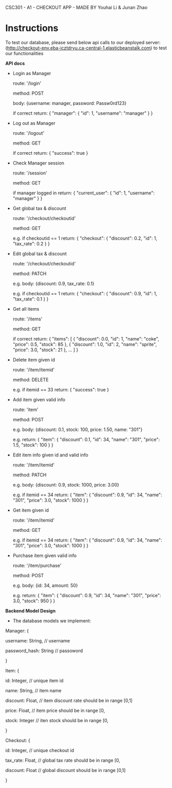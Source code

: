 CSC301 - A1 - CHECKOUT APP - MADE BY Youhai Li & Junan Zhao
# Instructions

To test our database, please send below api calls to our deployed server: (http://checkout-env.eba-icztdryu.ca-central-1.elasticbeanstalk.com) to test our functionalities

**API docs**

- Login as Manager

  route: '/login'
  
  method: POST
  
  body: {username: manager, password: Passw0rd123}
  
  if correct return: {
    "manager": {
        "id": 1,
        "username": "manager"
    }
  }
  
  
- Log out as Manager

  route: '/logout'
  
  method: GET
  
  if correct return: {
    "success": true
  }
  
  
- Check Manager session

  route: '/session'
  
  method: GET
  
  if manager logged in return: {
    "current_user": {
        "id": 1,
        "username": "manager"
    }
  }
  
 
- Get global tax & discount

  route: '/checkout/checkoutid'
  
  method: GET
  
  e.g. if checkoutid == 1 return: {
    "checkout": {
        "discount": 0.2,
        "id": 1,
        "tax_rate": 0.2
    }
  }
  
  
- Edit global tax & discount

  route: '/checkout/checkoutid'
  
  method: PATCH
  
  e.g. body: {discount: 0.9, tax_rate: 0.1}
  
  e.g. if checkoutid == 1 return: {
    "checkout": {
        "discount": 0.9,
        "id": 1,
        "tax_rate": 0.1
    }
  }
  
  
- Get all items

  route: '/items'
  
  method: GET
  
  if correct return: {
    "items": [
        {
            "discount": 0.0,
            "id": 1,
            "name": "coke",
            "price": 0.5,
            "stock": 85
        },
        {
            "discount": 1.0,
            "id": 2,
            "name": "sprite",
            "price": 3.0,
            "stock": 21
        },
        ...
    ]
  }
  
- Delete item given id

  route: '/item/itemid'
  
  method: DELETE
  
  e.g. if itemid == 33 return: {
    "success": true
  }
  
- Add item given valid info

  route: 'item'
  
  method: POST
  
  e.g. body: {discount: 0.1, stock: 100, price: 1.50, name: "301"}
  
  e.g. return: {
    "item": {
        "discount": 0.1,
        "id": 34,
        "name": "301",
        "price": 1.5,
        "stock": 100
    }
  }
  
- Edit item info given id and valid info

  route: '/item/itemid'
  
  method: PATCH
  
  e.g. body: {discount: 0.9, stock: 1000, price: 3.00}
  
  e.g. if itemid == 34 return: {
    "item": {
        "discount": 0.9,
        "id": 34,
        "name": "301",
        "price": 3.0,
        "stock": 1000
    }
  }
  
- Get item given id

  route: '/item/itemid'
  
  method: GET
  
  e.g. if itemid == 34 return: {
    "item": {
        "discount": 0.9,
        "id": 34,
        "name": "301",
        "price": 3.0,
        "stock": 1000
    }
  }
  
- Purchase item given valid info

  route: '/item/purchase'
  
  method: POST
  
  e.g. body: {id: 34, amount: 50}
  
  e.g. return: {
    "item": {
        "discount": 0.9,
        "id": 34,
        "name": "301",
        "price": 3.0,
        "stock": 950
    }
  }

**Backend Model Design**

- The database models we implement:

Manager: {

username: String, // username

password\_hash: String // passoword

}

Item: {

id: Integer, // unique item id

name: String, // item name

discount: Float, // item discount rate should be in range [0,1]

price: Float, // item price should be in range [0,

stock: Integer // iten stock should be in range [0,

}

Checkout: {

id: Integer, // unique checkout id

tax\_rate: Float, // global tax rate should be in range [0,

discount: Float // global discount should be in range [0,1]

}

